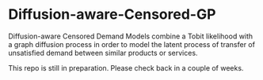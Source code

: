 # Diffusion-aware-Censored-GP
Diffusion-aware Censored Demand Models combine a Tobit likelihood with a graph diffusion process in order to model the latent process of transfer of unsatisfied demand between similar products or services.

This repo is still in preparation. Please check back in a couple of weeks.
